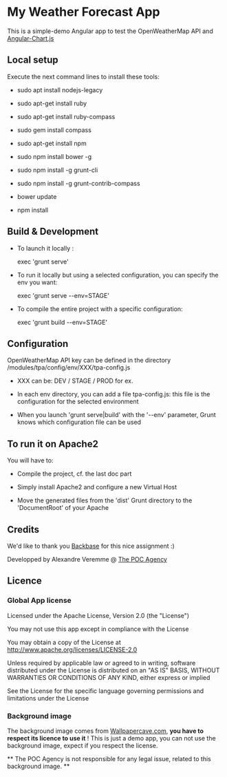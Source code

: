 # My Weather Forecast App

This is a simple-demo Angular app to test the OpenWeatherMap API and [Angular-Chart.js](http://jtblin.github.io/angular-chart.js/)

## Local setup

Execute the next command lines to install these tools:

- sudo apt install nodejs-legacy

- sudo apt-get install ruby
- sudo apt-get install ruby-compass
- sudo gem install compass

- sudo apt-get install npm
- sudo npm install bower -g
- sudo npm install -g grunt-cli
- sudo npm install -g grunt-contrib-compass

- bower update
- npm install

## Build & Development

- To launch it locally : 

    exec 'grunt serve'

- To run it locally but using a selected configuration, you can specify the env you want:

    exec 'grunt serve --env=STAGE'


- To compile the entire project with a specific configuration:

    exec 'grunt build --env=STAGE'


## Configuration 

OpenWeatherMap API key can be defined in the directory /modules/tpa/config/env/XXX/tpa-config.js

- XXX can be: DEV / STAGE / PROD for ex.

- In each env directory, you can add a file tpa-config.js: this file is the configuration for the selected environment

- When you launch 'grunt serve|build' with the '--env' parameter, Grunt knows which configuration file can be used


## To run it on Apache2

You will have to:

- Compile the project, cf. the last doc part

- Simply install Apache2 and configure a new Virtual Host

- Move the generated files from the 'dist' Grunt directory to the 'DocumentRoot' of your Apache

## Credits

We'd like to thank you [Backbase](http://www.backbase.com) for this nice assignment :)

Developped by Alexandre Veremme @ [The POC Agency](https://www.the-poc-agency.com)

## Licence

### Global App license 

Licensed under the Apache License, Version 2.0 (the "License")

You may not use this app except in compliance with the License

You may obtain a copy of the License at http://www.apache.org/licenses/LICENSE-2.0

Unless required by applicable law or agreed to in writing, software distributed under the License is distributed on an "AS IS" BASIS, WITHOUT WARRANTIES OR CONDITIONS OF ANY KIND, either express or implied

See the License for the specific language governing permissions and limitations under the License

### Background image

The background image comes from [Wallpapercave.com](http://wallpapercave.com/weather-wallpapers), **you have to respect its licence to use it** ! This is just a demo app, you can not use the background image, expect if you respect the license. 

** The POC Agency is not responsible for any legal issue, related to this background image. **